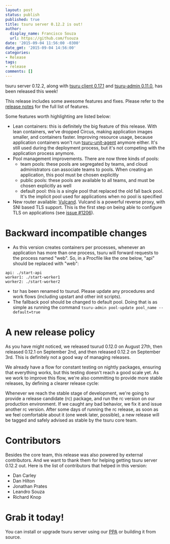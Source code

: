 ```yaml
---
layout: post
status: publish
published: true
title: tsuru server 0.12.2 is out!
author:
  display_name: Francisco Souza
  url: https://github.com/fsouza
date: '2015-09-04 11:56:00 -0300'
date_gmt: '2015-09-04 14:56:00'
categories:
- Release
tags:
- release
comments: []
---
```


tsuru server 0.12.2, along with [tsuru client 0.17.1](https://github.com/tsuru/tsuru-client/releases/tag/0.17.1) and [tsuru-admin 0.11.0](https://github.com/tsuru/tsuru-admin/releases/tag/0.11.0), has been released this week!

This release includes some awesome features and fixes. Please refer to the [release notes](http://docs.tsuru.io/en/stable/releases/tsurud/0.12.2.html) for the full list of features.

Some features worth highlighting are listed below:

* Lean containers: this is definitely the big feature of this release. With lean containers, we've dropped Circus, making application images smaller, and containers faster. Improving resource usage, because application containers won't run [tsuru-unit-agent](https://github.com/tsuru/tsuru-unit-agent/) anymore either. It's still used during the deployment process, but it's not competing with the application process anymore.
* Pool management improvements. There are now three kinds of pools:
  - team pools: these pools are segregated by teams, and cloud administrators can associate teams to pools. When creating an application, this pool must be chosen explicitly
  - public pools: these pools are available to all teams, and must be chosen explicitly as well
  - default pool: this is a single pool that replaced the old fall back pool. It's the implicit pool used for applications when no pool is specified
* New router available: [Vulcand](https://vulcand.io). Vulcand is a powerful reverse proxy, with SNI based TLS support. This is the first step on being able to configure TLS on applications (see [issue #1206](https://github.com/tsuru/tsuru/issues/1206)).

Backward incompatible changes
=============================

* As this version creates containers per processes, whenever an application has more than one process, tsuru will forward requests to the process named "web". So, in a Procfile like the one below, "api" should be replaced with "web":

```
api: ./start-api
worker1: ./start-worker1
worker2: ./start-worker2
```

* tsr has been renamed to tsurud. Please update any procedures and work flows (including upstart and other init scripts).
* The fallback pool should be changed to default pool. Doing that is as simple
  as running the command ``tsuru-admin pool-update pool_name --default=true``

A new release policy
====================

As you have might noticed, we released tsurud 0.12.0 on August 27th, then released 0.12.1 on September 2nd, and then released 0.12.2 on September 3rd. This is definitely not a good way of managing releases.

We already have a flow for constant testing on nightly packages, ensuring that everything works, but this testing doesn't reach a good scale yet. As we work to improve this flow, we're also committing to provide more stable releases, by defining a clearer release cycle:

Whenever we reach the stable stage of development, we're going to provide a release candidate (rc) package, and run the rc version on our production environment. If we caught any bad behavior, we fix it and issue another rc version. After some days of running the rc release, as soon as we feel comfortable about it (one week later, possible), a new release will be tagged and safely advised as stable by the tsuru core team.

Contributors
============

Besides the core team, this release was also powered by external contributors. And we want to thank them for helping getting tsuru server 0.12.2 out. Here is the list of contributors that helped in this version:

- Dan Carley
- Dan Hilton
- Jonathan Prates
- Leandro Souza
- Richard Knop

Grab it today!
==============

You can install or upgrade tsuru server using our [PPA](http://docs.tsuru.io/en/stable/installing/api.html#adding-repositories) or building it from source.
